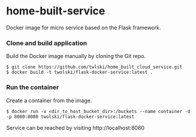 # home-built-service
Docker image for micro service based on the Flask framework.

### Clone and build application
Build the Docker image manually by cloning the Git repo.
```
$ git clone https://github.com/twlski/home_built_cloud_service.git
$ docker build -t twolski/flask-docker-service:latest .
```

### Run the container
Create a container from the image.
```
$ docker run -v <dir_to_host_bucket_dir>:/buckets --name container -d -p 8080:8080 twolski/flask-docker-service:latest
```
Service can be reached by visiting http://localhost:8080
